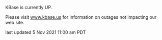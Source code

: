 KBase is currently UP.

Please visit <a href="https://www.kbase.us">www.kbase.us</a> for information on outages not impacting our web site.

last updated 5 Nov 2021 11:00 am PDT
